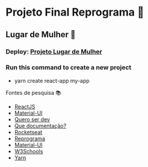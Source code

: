 # Projeto Final Reprograma  :tada:

## Lugar de Mulher  :girl:

### Deploy: [Projeto Lugar de Mulher]('https://pt-br.reactjs.org/')

### Run this command to create a new project
- yarn create react-app my-app

Fontes de pesquisa :books: 
* [ReactJS]('https://pt-br.reactjs.org/')
* [Material-UI]('https://material-ui.com/pt/')
* [Quero ser dev]('https://queroserdev.com/#')
* [Que documentação?]('https://quedocs.netlify.app/')
* [Rocketseat]('https://github.com/Rocketseat')
* [Reprograma]('https://github.com/reprograma')
* [Material-UI]('https://material-ui.com/pt/')
* [W3Schools]('https://www.w3schools.com/')
* [Yarn]('https://yarnpkg.com/package/create-react-app')
